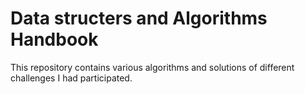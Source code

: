 # Data structers and Algorithms Handbook
This repository contains various algorithms and solutions of different challenges I had participated.